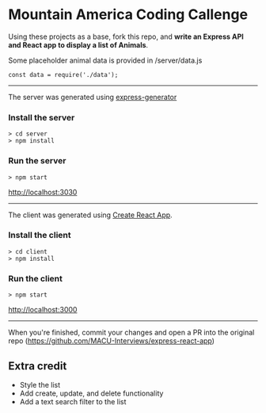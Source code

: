 # Mountain America Coding Callenge
Using these projects as a base, fork this repo, and **write an Express API and React app to display a list of Animals**.

 Some placeholder animal data is provided in /server/data.js 

```const data = require('./data');```

---
The server was generated using [express-generator](https://expressjs.com/en/starter/generator.html)

### Install the server 

    > cd server 
    > npm install
    
### Run the server

    > npm start

[http://localhost:3030](http://localhost:3030)

---
The client was generated using [Create React App](https://github.com/facebook/create-react-app).

### Install the client

    > cd client
    > npm install

### Run the client

    > npm start

[http://localhost:3000](http://localhost:3000)

---

When you're finished, commit your changes and open a PR into the original repo (https://github.com/MACU-Interviews/express-react-app)


## Extra credit
* Style the list
* Add create, update, and delete functionality
* Add a text search filter to the list
